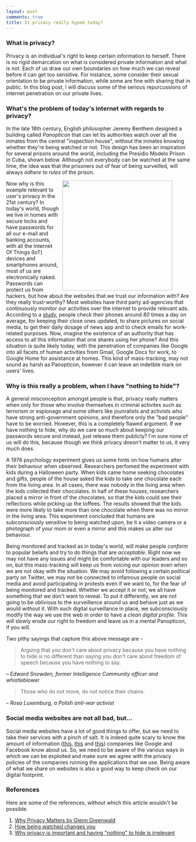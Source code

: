 ```yaml
---
layout: post
comments: true
title: Is privacy really hyped today?
---
```

### What is privacy?
Privacy is an individual's right to keep certain information to herself. There is no rigid demarcation on what is considered private information and what is not. Each of us draw our own boundaries on how much we can reveal before it can get too sensitive. For instance, some consider their sexual orientation to be private information, while some are fine with sharing that in public. In this blog post, I will discuss some of the serious repurcussions of internet penetration on our private lives.   

### What's the problem of today's internet with regards to privacy?
In the late 18th century, English philosopher Jeremy Benthem designed a building called _Panopticon_ that can let its authorities watch over all the inmates from the central "inspection house", without the inmates knowing whether they're being watched or not. This design has been an inspiration for several prisons around the world, including the Presidio Modelo Prison in Cuba, shown below. Although not everybody can be watched at the same time, the idea was that the prisoners out of fear of being surveilled, will always _adhere to rules_ of the prison. 

<figure>
<img src="{{ site.url }}/images/cuba-prison.png" width="300" hspace="10" style="float:right"/>
<!--<figcaption> Modelo Prison, Cuba </figcaption>-->
</figure>

Now why is this example relevant to user's privacy in the 21st century? In today's world, though we live in homes with secure locks and have passwords for all our e-mail and banking accounts, with all the Internet Of Things (IoT) devices and smartphones around, most of us are electronically naked. Passwords can protect us from hackers, but how about the websites that we trust our information with? Are they really trust-worthy? Most websites have third party ad-agencies that continuously monitor our activities over the internet to provide relevant ads. According to a <a href="https://nypost.com/2017/11/08/americans-check-their-phones-80-times-a-day-study/">study</a>, people check their phones around _80_ times a day on average, for keeping their close ones updated, to share pictures on social media, to get their daily dosage of news app and to check emails for work-related purposes. Now, imagine the existence of an authority that has access to all this information that one shares using her phone? And this situation is quite likely today, with the penetration of companies like Google into all facets of human activities from Gmail, Google Docs for work, to Google Home for assistance at homes. This kind of mass-tracking, may not sound as harsh as Panopticon, however it can leave an indelible mark on users' lives. 

### Why is this really a problem, when I have "nothing to hide"?
A general misconception amongst people is that, privacy really matters when only for those who involve themselves in criminal activites such as terrorism or espionage and some others like jounralists and activists who have strong anti-government opinions, and therefore only the "bad people" have to be worried. However, this is a completely flawed argument. If we have nothing to hide, why do we care so much about keeping our passwords secure and instead, just release them publicly? I'm sure none of us will do this, because though we think privacy doesn't matter to us, it very much does. 

A 1976 psychology experiment gives us some hints on how humans alter their behaviour when observed. Researchers perfomed the experiment with kids during a Halloween party. When kids came home seeking chocolates and gifts, people of the house asked the kids to take one chocolate each from the living area. In all cases, there was nobody in the living area when the kids collected their chocolates. In half of these houses, researchers placed a mirror in front of the chocolates, so that the kids could see their reflections while picking up the toffees. The results showed that the kids were more likely to take more than one chocolate when there was no mirror in the living area. This experiment concluded that humans are subconsciously sensitive to being watched upon, be it a video camera or a photograph of your mom or even a mirror and this makes us alter our behaviour.  

Being monitored and tracked as in today's world, will make people _conform_ to popular beliefs and try to do things that are _acceptable_. Right now we may not have any issues and might be comfortable with our leaders and so on, but this mass-tracking will keep us from voicing our opinion even when we are not okay with the situation. We may avoid following a certain political party on Twitter, we may not be connected to infamous people on social media and avoid participating in protests even if we want to, for the fear of being monitored and tracked. Whether we accept it or not, we all have something that we don't want to reveal. To put it differently, we are not going to be oblivious to the surveillence around us and behave just as we would without it. With such digital surveillance in place, we subconsciously modify the way we use the web in order to have a <i>clean digital profile</i>. This will slowly erode our right to freedom and leave us in a mental Panopticon, if you will.   

Two pithy sayings that capture this above message are -
<blockquote>
  <p> Arguing that you don't care about privacy because you have nothing to hide is no different than saying you don't care about freedom of speech because you have nothing to say. </p>
</blockquote>

<p><em>– Edward Snowden, former Intelligence Community officer and whistleblower</em></p>

<blockquote>
  <p> Those who do not move, do not notice their chains. </p>
</blockquote>

<p><em>– Rosa Luxemburg, a Polish anti-war activist</em></p>

### Social media websites are not all bad, but...
Social media websites have a lot of good things to offer, but we need to take their services with a pinch of salt. It is indeed quite scary to know the amount of information (<a href="https://en.wikipedia.org/wiki/Facebook–Cambridge_Analytica_data_scandal">this</a>, <a href="https://www.businessinsider.com.au/the-incredible-story-of-how-target-exposed-a-teen-girls-pregnancy-2012-2">this</a> and <a href="https://www.abc.net.au/news/2015-08-16/metadata-retention-privacy-phone-will-ockenden/6694152">this</a>) companies like Google and Facebook know about us. So, we need to be aware of the various ways in which we can be exploited and make sure we agree with the privacy policies of the companies running the applications that we use. Being aware of what we share on websites is also a good way to keep check on our digital footprint.

### References
Here are some of the references, without which this article wouldn't be possible.
<ol>
<li><a href="https://www.ted.com/talks/glenn_greenwald_why_privacy_matters">Why Privacy Matters by Glenn Greenwald</a>
<li><a href="http://www.bbc.com/future/story/20140209-being-watched-why-thats-good">How being watched changes you</a>
<li><a href="https://robindoherty.com/2016/01/06/nothing-to-hide.html">Why privacy is important and having "nothing" to hide is irrelevant</a> 
